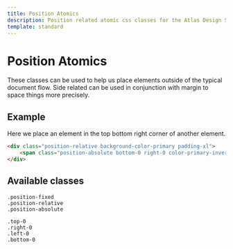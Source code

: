```yaml
---
title: Position Atomics
description: Position related atomic css classes for the Atlas Design System
template: standard
---
```


# Position Atomics

These classes can be used to help us place elements outside of the typical document flow. Side related can be used in conjunction with margin to space things more precisely.

## Example

Here we place an element in the top bottom right corner of another element.

```html
<div class="position-relative background-color-primary padding-xl">
	<span class="position-absolute bottom-0 right-0 color-primary-invert margin-s"> Absolutely </span>
</div>
```

## Available classes

```Text
.position-fixed
.position-relative
.position-absolute

.top-0
.right-0
.left-0
.bottom-0
```

